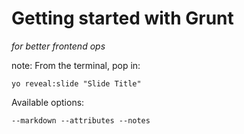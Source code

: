 Getting started with Grunt
==================================================
_for better frontend ops_

note:
From the terminal, pop in:

  ```yo reveal:slide "Slide Title"```

Available options:

 ```--markdown --attributes --notes```
